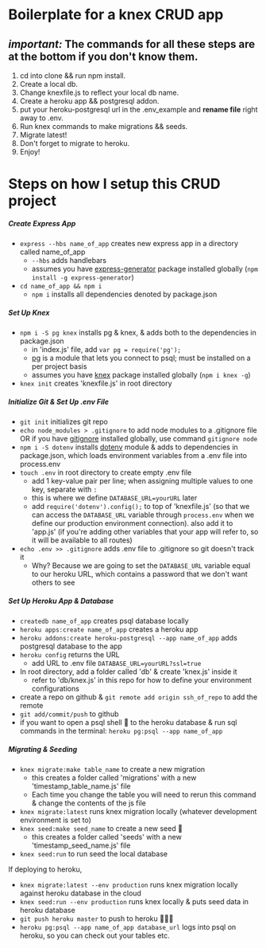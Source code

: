 # Boilerplate for a knex CRUD app

## _important:_ The commands for all these steps are at the bottom if you don't know them.

1. cd into clone && run npm install.
2. Create a local db.
3. Change knexfile.js to reflect your local db name.
4. Create a heroku app && postgresql addon.
5. put your heroku-postgresql url in the .env_example and **rename file** right away to .env.
6. Run knex commands to make migrations && seeds.
7. Migrate latest!
8. Don't forget to migrate to heroku.
9. Enjoy!

# Steps on how I setup this CRUD project

##### Create Express App
- `express --hbs name_of_app` creates new express app in a directory called name_of_app
  * `--hbs` adds handlebars
  * assumes you have [express-generator](https://www.npmjs.com/package/express-generator) package installed globally (`npm install -g express-generator`)
- `cd name_of_app && npm i`
  * `npm i` installs all dependencies denoted by package.json

##### Set Up Knex
- `npm i -S pg knex` installs pg & knex, & adds both to the dependencies in package.json
  * in 'index.js' file, add `var pg = require('pg');`
  * [pg](https://www.npmjs.com/package/pg) is a module that lets you connect to psql; must be installed on a per project basis
  * assumes you have [knex](https://www.npmjs.com/package/knex) package installed globally (`npm i knex -g`)
- `knex init` creates 'knexfile.js' in root directory

##### Initialize Git & Set Up .env File
- `git init` initializes git repo
- `echo node_modules > .gitignore` to add node modules to a .gitignore file OR if you have [gitignore](https://www.npmjs.com/package/gitignore) installed globally, use command `gitignore node`
- `npm i -S dotenv` installs [dotenv](https://www.npmjs.com/package/dotenv) module & adds to dependencies in package.json, which loads environment variables from a .env file into process.env
- `touch .env` in root directory to create empty .env file
  * add 1 key-value pair per line; when assigning multiple values to one key, separate with `:`
  * this is where we define `DATABASE_URL=yourURL` later
  * add `require('dotenv').config();` to top of 'knexfile.js' (so that we can access the `DATABASE_URL` variable through `process.env` when we define our production environment connection). also add it to 'app.js' (if you're adding other variables that your app will refer to, so it will be available to all routes)
- `echo .env >> .gitignore` adds .env file to .gitignore so git doesn't track it
  * Why? Because we are going to set the `DATABASE_URL` variable equal to our heroku URL, which contains a password that we don't want others to see

##### Set Up Heroku App & Database
- `createdb name_of_app` creates psql database locally
- `heroku apps:create name_of_app` creates a heroku app
- `heroku addons:create heroku-postgresql --app name_of_app` adds postgresql database to the app
- `heroku config` returns the URL
  * add URL to .env file `DATABASE_URL=yourURL?ssl=true`
- In root directory, add a folder called 'db' & create 'knex.js' inside it
  * refer to 'db/knex.js' in this repo for how to define your environment configurations
- create a repo on github & `git remote add origin ssh_of_repo` to add the remote
- `git add/commit/push` to github
- if you want to open a psql shell :shell: to the heroku database & run sql commands in the terminal: `heroku pg:psql --app name_of_app`

##### Migrating & Seeding
- `knex migrate:make table_name` to create a new migration
  * this creates a folder called 'migrations' with a new 'timestamp_table_name.js' file
  * Each time you change the table you will need to rerun this command & change the contents of the js file
- `knex migrate:latest` runs knex migration locally (whatever development environment is set to)
- `knex seed:make seed_name` to create a new seed  :seedling:
  * this creates a folder called 'seeds' with a new 'timestamp_seed_name.js' file
- `knex seed:run` to run seed the local database

If deploying to heroku,
- `knex migrate:latest --env production` runs knex migration locally against heroku database in the cloud
- `knex seed:run --env production` runs knex locally & puts seed data in heroku database
- `git push heroku master` to push to heroku :tada::balloon::confetti_ball:
- `heroku pg:psql --app name_of_app database_url` logs into psql on heroku, so you can check out your tables etc.
